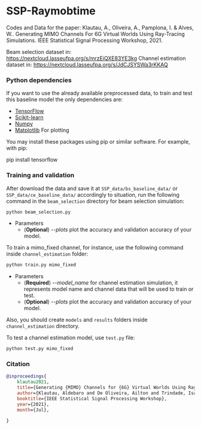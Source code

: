 # SSP-Raymobtime
Codes and Data for the paper:
Klautau, A., Oliveira, A., Pamplona, I. & Alves, W.. Generating MIMO Channels For 6G Virtual Worlds Using Ray-Tracing Simulations. IEEE Statistical Signal Processing Workshop, 2021.

Beam selection dataset in: https://nextcloud.lasseufpa.org/s/mrzEiQXE83YE3kg
Channel estimation dataset in: https://nextcloud.lasseufpa.org/s/JdCJSYSWa3rKKAQ

### Python dependencies
If you want to use the already available preprocessed data, to train and test this baseline
model the only dependencies are:  
* [TensorFlow](https://www.tensorflow.org/install)
* [Scikit-learn](https://scikit-learn.org/stable/install.html)
* [Numpy](https://numpy.org/install/)
* [Matplotlib](https://matplotlib.org/users/installing.html) For plotting

You may install these packages using pip or similar software. For example, with pip:

pip install tensorflow

### Training and validation
After download the data and save it at `SSP_data/bs_baseline_data/` or `SSP_data/ce_baseline_data/` accordingly to situation, run the following command in the `beam_selection` directory  for beam selection simulation:

```bash
python beam_selection.py
```

* Parameters   
  * (**Optional**) *--plots* plot the accuracy and validation accuracy of your model.


To train a mimo_fixed channel, for instance, use the following command inside `channel_estimation` folder:
```bash
python train.py mimo_fixed
```

* Parameters 
  * (**Required**) *--model_name* for channel estimation simulation, it represents model name and channel data that will be used to train or test.
  * (**Optional**) *--plots* plot the accuracy and validation accuracy of your model.

Also, you should create `models` and `results` folders inside `channel_estimation` directory.

To test a channel estimation model, use `test.py` file:
```bash
python test.py mimo_fixed
```

### Citation

```bibtex
@inproceedings{
    klautau2021,
    title={Generating {MIMO} Channels for {6G} Virtual Worlds Using Ray-tracing Simulations},
    author={Klautau, Aldebaro and De Oliveira, Ailton and Trindade, Isabela and Alves, Wesin},
    booktitle={IEEE Statistical Signal Processing Workshop},
    year={2021},
    month={Jul},
        
}
```
